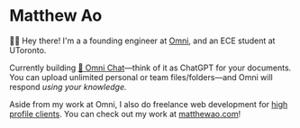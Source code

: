 # Matthew Ao
👋🏼 Hey there! I'm a a founding engineer at [Omni](https://omnilabs.ai/), and an ECE student at UToronto. 

Currently building [💬 Omni Chat](https://omnilabs.ai/chat)—think of it as ChatGPT for your documents.
You can upload unlimited personal or team files/folders—and Omni will respond *using your knowledge.* 

Aside from my work at Omni, I also do freelance web development for [high profile clients](https://bruceliu.matthewao.com). You can check out my work at [matthewao.com](https://matthewao.com)!

